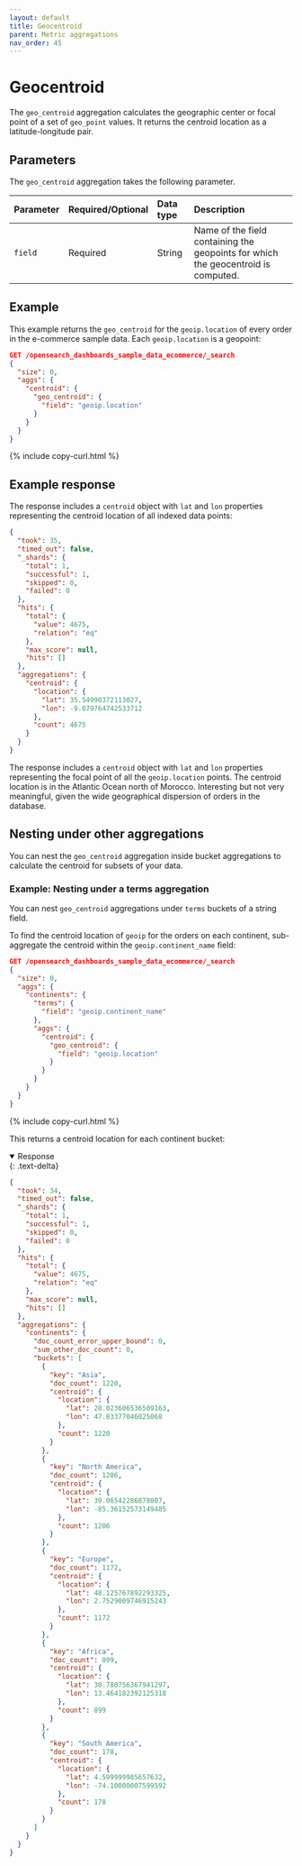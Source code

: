 ```yaml
---
layout: default
title: Geocentroid
parent: Metric aggregations
nav_order: 45
---
```


# Geocentroid

The `geo_centroid` aggregation calculates the geographic center or focal point of a set of `geo_point` values. It returns the centroid location as a latitude-longitude pair.

## Parameters

The `geo_centroid` aggregation takes the following parameter.

| Parameter        | Required/Optional | Data type      | Description |
| :--              | :--               | :--            | :--         |
| `field`          | Required          | String         | Name of the field containing the geopoints for which the geocentroid is computed. |

## Example

This example returns the `geo_centroid` for the `geoip.location` of every order in the e-commerce sample data. Each `geoip.location` is a geopoint:


```json
GET /opensearch_dashboards_sample_data_ecommerce/_search
{
  "size": 0,
  "aggs": {
    "centroid": {
      "geo_centroid": {
        "field": "geoip.location"
      }
    }
  }
}
```
{% include copy-curl.html %}

## Example response

The response includes a `centroid` object with `lat` and `lon` properties representing the centroid location of all indexed data points:

```json
{
  "took": 35,
  "timed_out": false,
  "_shards": {
    "total": 1,
    "successful": 1,
    "skipped": 0,
    "failed": 0
  },
  "hits": {
    "total": {
      "value": 4675,
      "relation": "eq"
    },
    "max_score": null,
    "hits": []
  },
  "aggregations": {
    "centroid": {
      "location": {
        "lat": 35.54990372113027,
        "lon": -9.079764742533712
      },
      "count": 4675
    }
  }
}
```

The response includes a `centroid` object with `lat` and `lon` properties representing the focal point of all the `geoip.location` points. The centroid location is in the Atlantic Ocean north of Morocco. Interesting but not very meaningful, given the wide geographical dispersion of orders in the database.

## Nesting under other aggregations

You can nest the `geo_centroid` aggregation inside bucket aggregations to calculate the centroid for subsets of your data.

### Example: Nesting under a terms aggregation

You can nest `geo_centroid` aggregations under `terms` buckets of a string field.

To find the centroid location of `geoip` for the orders on each continent, sub-aggregate the centroid within the `geoip.continent_name` field:

```json
GET /opensearch_dashboards_sample_data_ecommerce/_search
{
  "size": 0,
  "aggs": {
    "continents": {
      "terms": {
        "field": "geoip.continent_name"
      },
      "aggs": {
        "centroid": {
          "geo_centroid": {
            "field": "geoip.location"
          }
        }
      }
    }
  }
}
```
{% include copy-curl.html %}

This returns a centroid location for each continent bucket:

<details open markdown="block">
  <summary>
    Response
  </summary>
  {: .text-delta}

```json
{
  "took": 34,
  "timed_out": false,
  "_shards": {
    "total": 1,
    "successful": 1,
    "skipped": 0,
    "failed": 0
  },
  "hits": {
    "total": {
      "value": 4675,
      "relation": "eq"
    },
    "max_score": null,
    "hits": []
  },
  "aggregations": {
    "continents": {
      "doc_count_error_upper_bound": 0,
      "sum_other_doc_count": 0,
      "buckets": [
        {
          "key": "Asia",
          "doc_count": 1220,
          "centroid": {
            "location": {
              "lat": 28.023606536509163,
              "lon": 47.83377046025068
            },
            "count": 1220
          }
        },
        {
          "key": "North America",
          "doc_count": 1206,
          "centroid": {
            "location": {
              "lat": 39.06542286878007,
              "lon": -85.36152573149485
            },
            "count": 1206
          }
        },
        {
          "key": "Europe",
          "doc_count": 1172,
          "centroid": {
            "location": {
              "lat": 48.125767892293325,
              "lon": 2.7529009746915243
            },
            "count": 1172
          }
        },
        {
          "key": "Africa",
          "doc_count": 899,
          "centroid": {
            "location": {
              "lat": 30.780756367941297,
              "lon": 13.464182392125318
            },
            "count": 899
          }
        },
        {
          "key": "South America",
          "doc_count": 178,
          "centroid": {
            "location": {
              "lat": 4.599999985657632,
              "lon": -74.10000007599592
            },
            "count": 178
          }
        }
      ]
    }
  }
}
```
</details>
